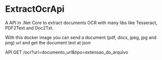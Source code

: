# ExtractOcrApi

A API in .Net Core to extract documents OCR with many libs like Tesseract, PDF2Text and Doc2Txt.

With this docker image you can send a document (pdf, docx, jpeg, jpg and png) url and get the document text at json

API GET /ocr?url=documento_url&tipo=extensao_do_arquivo

